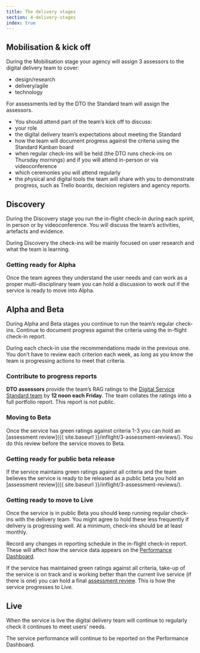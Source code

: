 ```yaml
---
title: The delivery stages
section: 4-delivery-stages
index: true
---
```


## Mobilisation & kick off

During the Mobilisation stage your agency will assign 3 assessors to the digital delivery team to cover:

*	design/research
*	delivery/agile
*	technology 

For assessments led by the DTO the Standard team will assign the assessors.

*   You should attend part of the team’s kick off to discuss:
*   your role
*   the digital delivery team’s expectations about meeting the Standard 
*   how the team will document progress against the criteria using the Standard Kanban board
*   when regular check-ins will be held (the DTO runs check-ins on Thursday mornings) and if you will attend in-person or via videoconference
*   which ceremonies you will attend regularly
*   the physical and digital tools the team will share with you to demonstrate progress, such as Trello boards, decision registers and agency reports.

## Discovery

During the Discovery stage you run the in-flight check-in during each sprint, in person or by videoconference. You will discuss the team’s activities, artefacts and evidence.

During Discovery the check-ins will be mainly focused on user research and what the team is learning. 

### Getting ready for Alpha

Once the team agrees they understand the user needs and can work as a proper multi-disciplinary team you can hold a discussion to work out if the service is ready to move into Alpha.

## Alpha and Beta

During Alpha and Beta stages you continue to run the team’s regular check-ins. Continue to document progress against the criteria using the in-flight check-in report. 

During each check-in use the recommendations made in the previous one. You don’t have to review each criterion each week, as long as you know the team is progressing actions to meet that criteria.

### Contribute to progress reports

**DTO assessors** provide the team’s RAG ratings to the [Digital Service Standard team](mailto:standard@digital.gov.au) by **12 noon each Friday**. The team collates the ratings into a full portfolio report. This report is not public.

### Moving to Beta

Once the service has green ratings against criteria 1-3 you can hold an [assessment review]({{ site.baseurl }}/inflight/3-assessment-reviews/). You do this review before the service moves to Beta.

### Getting ready for public beta release

If the service maintains green ratings against all criteria and the team believes the service is ready to be released as a public beta you hold an [assessment review]({{ site.baseurl }}/inflight/3-assessment-reviews/). 

### Getting ready to move to Live

Once the service is in public Beta you should keep running regular check-ins with the delivery team. You might agree to hold these less frequently if delivery is progressing well. At a minimum, check-ins should be at least monthly. 

Record any changes in reporting schedule in the in-flight check-in report. These will affect how the service data appears on the [Performance Dashboard](https://www.dto.gov.au/our-work/performance/).

If the service has maintained green ratings against all criteria, take-up of the service is on track and is working better than the current live service (if there is one) you can hold a final [assessment review](https://github.com/AusDTO/service-handbook/tree/gh-pages/_inflight/3-assessment-reviews). This is how the service progresses to Live.

## Live

When the service is live the digital delivery team will continue to regularly check it continues to meet users’ needs.

The service performance will continue to be reported on the Performance Dashboard.


